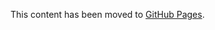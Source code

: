 This content has been moved to [GitHub Pages](https://microsoft.github.io/vs-threading/analyzers/VSTHRD112.html).
